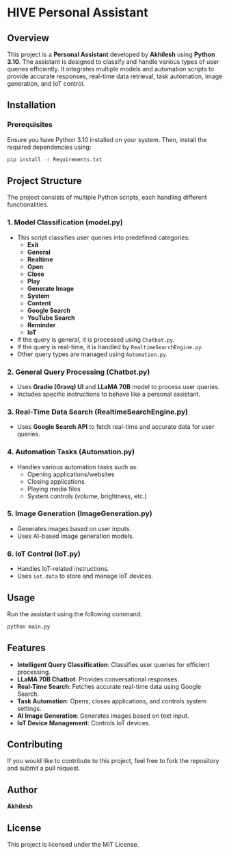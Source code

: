 # HIVE Personal Assistant

## Overview
This project is a **Personal Assistant** developed by **Akhilesh** using **Python 3.10**. The assistant is designed to classify and handle various types of user queries efficiently. It integrates multiple models and automation scripts to provide accurate responses, real-time data retrieval, task automation, image generation, and IoT control.

## Installation
### Prerequisites
Ensure you have Python 3.10 installed on your system. Then, install the required dependencies using:
```bash
pip install -r Requirements.txt
```

## Project Structure
The project consists of multiple Python scripts, each handling different functionalities.

### 1. **Model Classification (model.py)**
- This script classifies user queries into predefined categories:
  - **Exit**
  - **General**
  - **Realtime**
  - **Open**
  - **Close**
  - **Play**
  - **Generate Image**
  - **System**
  - **Content**
  - **Google Search**
  - **YouTube Search**
  - **Reminder**
  - **IoT**
- If the query is general, it is processed using `Chatbot.py`.
- If the query is real-time, it is handled by `RealtimeSearchEngine.py`.
- Other query types are managed using `Automation.py`.

### 2. **General Query Processing (Chatbot.py)**
- Uses **Gradio (Gravq) UI** and **LLaMA 70B** model to process user queries.
- Includes specific instructions to behave like a personal assistant.

### 3. **Real-Time Data Search (RealtimeSearchEngine.py)**
- Uses **Google Search API** to fetch real-time and accurate data for user queries.

### 4. **Automation Tasks (Automation.py)**
- Handles various automation tasks such as:
  - Opening applications/websites
  - Closing applications
  - Playing media files
  - System controls (volume, brightness, etc.)

### 5. **Image Generation (ImageGeneration.py)**
- Generates images based on user inputs.
- Uses AI-based image generation models.

### 6. **IoT Control (IoT.py)**
- Handles IoT-related instructions.
- Uses `iot.data` to store and manage IoT devices.

## Usage
Run the assistant using the following command:
```bash
python main.py
```

## Features
- **Intelligent Query Classification**: Classifies user queries for efficient processing.
- **LLaMA 70B Chatbot**: Provides conversational responses.
- **Real-Time Search**: Fetches accurate real-time data using Google Search.
- **Task Automation**: Opens, closes applications, and controls system settings.
- **AI Image Generation**: Generates images based on text input.
- **IoT Device Management**: Controls IoT devices.

## Contributing
If you would like to contribute to this project, feel free to fork the repository and submit a pull request.

## Author
**Akhilesh**

## License
This project is licensed under the MIT License.

